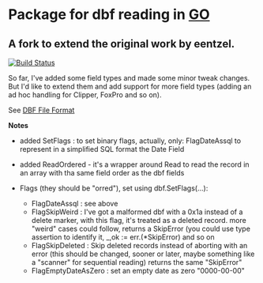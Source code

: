 # Package for dbf reading in [GO](https://golang.org)
## A fork to extend the original work by eentzel.
[![Build Status](https://travis-ci.org/squeeze69/dbf.svg?branch=master)](https://travis-ci.org/squeeze69/dbf)

So far, I've added some field types and made some minor tweak changes.
But I'd like to extend them and add support for more field types (adding an ad hoc handling for Clipper, FoxPro and so on).

See [DBF File Format](http://www.clicketyclick.dk/databases/xbase/format/index.html)

**Notes**

- added SetFlags : to set binary flags, actually, only: FlagDateAssql to represent in a simplified SQL format the Date Field
- added ReadOrdered - it's a wrapper around Read to read the record in an array with tha same field order as the dbf fields


- Flags (they should be "orred"), set using dbf.SetFlags(...):
	- FlagDateAssql : see above
	- FlagSkipWeird : I've got a malformed dbf with a 0x1a instead of a delete marker, with this flag, it's treated as a deleted record.
		more "weird" cases could follow, returns a SkipError (you could use type assertion to identify it, _,ok := err.(*SkipError) and so on
	- FlagSkipDeleted : Skip deleted records instead of aborting with an error (this should be changed, sooner or later, maybe something like
		a "scanner" for sequential reading) returns the same "SkipError"
	- FlagEmptyDateAsZero : set an empty date as zero "0000-00-00"